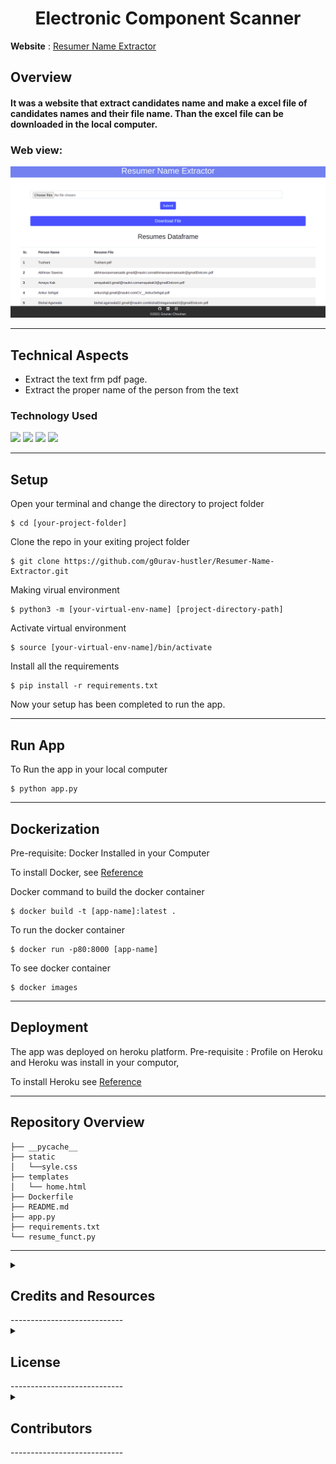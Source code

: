 
<h1 align="center" >Electronic Component Scanner</h1>

**Website** : [Resumer Name Extractor](https://resumer-name-extractor.herokuapp.com/)


## Overview
#### It was a website that extract candidates name and make a excel file of candidates names and their file name. Than the excel file can be downloaded in the local computer. 
### Web view:
![](https://github.com/g0urav-hustler/Resumer-Name-Extractor/blob/master/web%20image/website%20image.png)

----------------------------
## Technical Aspects
- Extract the text frm pdf page.
- Extract the proper name of the person from the text

### Technology Used 
![](https://img.shields.io/badge/Python-3.7-blue.svg)
![](https://img.shields.io/badge/Flask-1.1.1-blue.svg)
![](https://img.shields.io/badge/Docker-20.10.12-blue.svg)
![](https://img.shields.io/badge/Heroku-7.59.1-blue.svg)

----------------------------
## Setup

Open your terminal and change the directory to project folder
```
$ cd [your-project-folder]
```
Clone the repo in your exiting project folder
```
$ git clone https://github.com/g0urav-hustler/Resumer-Name-Extractor.git
```
Making virual environment 
```
$ python3 -m [your-virtual-env-name] [project-directory-path]
```
Activate virtual environment 
```
$ source [your-virtual-env-name]/bin/activate
```
Install all the requirements
```
$ pip install -r requirements.txt
```
Now your setup has been completed to run the app.

----------------------------
## Run App
To Run the app in your local computer
```
$ python app.py
```
----------------------------
## Dockerization
Pre-requisite: Docker Installed in your Computer 

To install Docker, see [Reference](https://runnable.com/docker/getting-started/)

Docker command to build the docker container
```
$ docker build -t [app-name]:latest .
 ```
To run the docker container
``` 
$ docker run -p80:8000 [app-name]
```
To see docker container 
```
$ docker images
```

----------------------------
## Deployment
The app was deployed on heroku platform.
Pre-requisite : Profile on Heroku and Heroku was install in your computor,

To install Heroku see [Reference](https://devcenter.heroku.com/articles/heroku-cli)



----------------------------
## Repository Overview
```
├── __pycache__
├── static 
│   └──syle.css
├── templates
│   └── home.html
├── Dockerfile
├── README.md
├── app.py
├── requirements.txt
└── resume_funct.py
```


----------------------------
<details>
<summary > <h2>
Credits and Resources
</h2></summary>
</details>
----------------------------
<details>
<summary > <h2>
License
</h2></summary>
</details>
----------------------------
<details>
<summary > <h2>
Contributors
</h2></summary>
</details>
----------------------------



